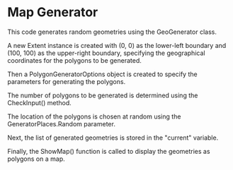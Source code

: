 ﻿
# Map Generator

This code generates random geometries using the GeoGenerator class.

A new Extent instance is created with (0, 0) as the lower-left boundary and (100, 100) as the upper-right boundary, specifying the geographical coordinates for the polygons to be generated.

Then a PolygonGeneratorOptions object is created to specify the parameters for generating the polygons.

The number of polygons to be generated is determined using the CheckInput() method.

The location of the polygons is chosen at random using the GeneratorPlaces.Random parameter.

Next, the list of generated geometries is stored in the "current" variable.

Finally, the ShowMap() function is called to display the geometries as polygons on a map.